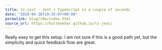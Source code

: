 ```yaml
---
title: ts-jest - Jest + TypeScript in a couple of seconds
date: "2019-04-26T19:35:07+00:00"
permalink: blog/s9w/index.html
source_url: https://kulshekhar.github.io/ts-jest/
---
```


Really easy to get this setup. I am not sure if this is a good path yet, but the simplicity and quick feedback flow are great.
